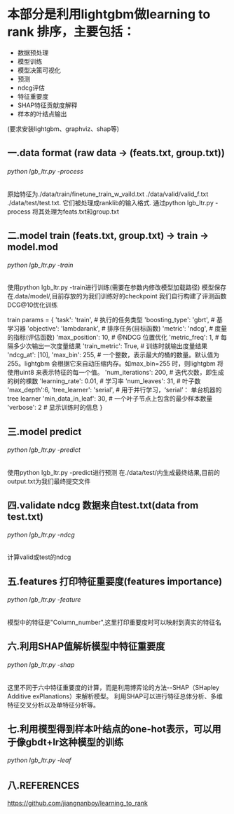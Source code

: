# 本部分是利用lightgbm做learning to rank 排序，主要包括：
- 数据预处理
- 模型训练
- 模型决策可视化
- 预测
- ndcg评估
- 特征重要度
- SHAP特征贡献度解释
- 样本的叶结点输出

(要求安装lightgbm、graphviz、shap等)

## 一.data format (raw data -> (feats.txt, group.txt))

###### python lgb_ltr.py -process
原始特征为./data/train/finetune_train_w_vaild.txt ./data/valid/valid_f.txt ./data/test/test.txt. 它们被处理成ranklib的输入格式.
通过python lgb_ltr.py -process 将其处理为feats.txt和group.txt


## 二.model train (feats.txt, group.txt) -> train -> model.mod

###### python lgb_ltr.py -train
使用python lgb_ltr.py -train进行训练(需要在参数内修改模型加载路径)
模型保存在.data/model/,目前存放的为我们训练好的checkpoint
我们自行构建了评测函数DCG@10优化训练

train params = {
            'task': 'train',  # 执行的任务类型
            'boosting_type': 'gbrt',  # 基学习器
            'objective': 'lambdarank',  # 排序任务(目标函数)
            'metric': 'ndcg',  # 度量的指标(评估函数)
            'max_position': 10,  # @NDCG 位置优化
            'metric_freq': 1,  # 每隔多少次输出一次度量结果
            'train_metric': True,  # 训练时就输出度量结果
            'ndcg_at': [10],
            'max_bin': 255,  # 一个整数，表示最大的桶的数量。默认值为 255。lightgbm 会根据它来自动压缩内存。如max_bin=255 时，则lightgbm 将使用uint8 来表示特征的每一个值。
            'num_iterations': 200,  # 迭代次数，即生成的树的棵数
            'learning_rate': 0.01,  # 学习率
            'num_leaves': 31,  # 叶子数
            'max_depth':6,
            'tree_learner': 'serial',  # 用于并行学习，‘serial’： 单台机器的tree learner
            'min_data_in_leaf': 30,  # 一个叶子节点上包含的最少样本数量
            'verbose': 2  # 显示训练时的信息
    }


## 三.model predict 
###### python lgb_ltr.py -predict
使用python lgb_ltr.py -predict进行预测
在./data/test/内生成最终结果,目前的output.txt为我们最终提交文件

## 四.validate ndcg 数据来自test.txt(data from test.txt)

###### python lgb_ltr.py -ndcg
计算valid或test的ndcg


## 五.features 打印特征重要度(features importance)

###### python lgb_ltr.py -feature

模型中的特征是"Column_number",这里打印重要度时可以映射到真实的特征名


## 六.利用SHAP值解析模型中特征重要度

###### python lgb_ltr.py -shap
这里不同于六中特征重要度的计算，而是利用博弈论的方法--SHAP（SHapley Additive exPlanations）来解析模型。
利用SHAP可以进行特征总体分析、多维特征交叉分析以及单特征分析等。


## 七.利用模型得到样本叶结点的one-hot表示，可以用于像gbdt+lr这种模型的训练

###### python lgb_ltr.py -leaf


## 八.REFERENCES

https://github.com/jiangnanboy/learning_to_rank
